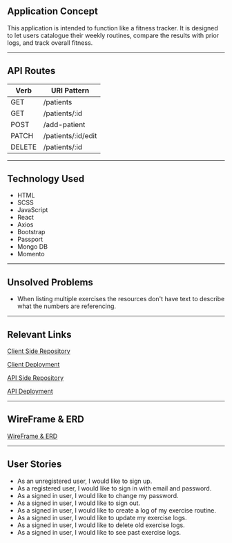 ## Application Concept


This application is intended to function like a fitness tracker. It is designed
to let users catalogue their weekly routines, compare the results with prior logs,
and track overall fitness.

--------

## API Routes


Verb      |	URI Pattern
--------- | -----------
GET | /patients
GET | /patients/:id
POST | /add-patient
PATCH | /patients/:id/edit
DELETE | /patients/:id

---------

## Technology Used


* HTML
* SCSS
* JavaScript
* React
* Axios
* Bootstrap
* Passport
* Mongo DB
* Momento

---------

## Unsolved Problems


* When listing multiple exercises the resources don't have text to describe what the numbers are referencing.

----------

## Relevant Links


[Client Side Repository](https://github.com/Dave-92-stack/Exercise-Client)

[Client Deployment](https://dave-92-stack.github.io/exercise-client/)

[API Side Repository](https://github.com/Dave-92-stack/Exercise-API)

[API Deployment](https://whispering-retreat-24051.herokuapp.com/)

--------

## WireFrame & ERD


[WireFrame & ERD](https://imgur.com/a/2OUY15k)

--------

## User Stories


* As an unregistered user, I would like to sign up.
* As a registered user, I would like to sign in with email and password.
* As a signed in user, I would like to change my password.
* As a signed in user, I would like to sign out.
* As a signed in user, I would like to create a log of my exercise routine.
* As a signed in user, I would like to update my exercise logs.
* As a signed in user, I would like to delete old exercise logs.
* As a signed in user, I would like to see past exercise logs.
